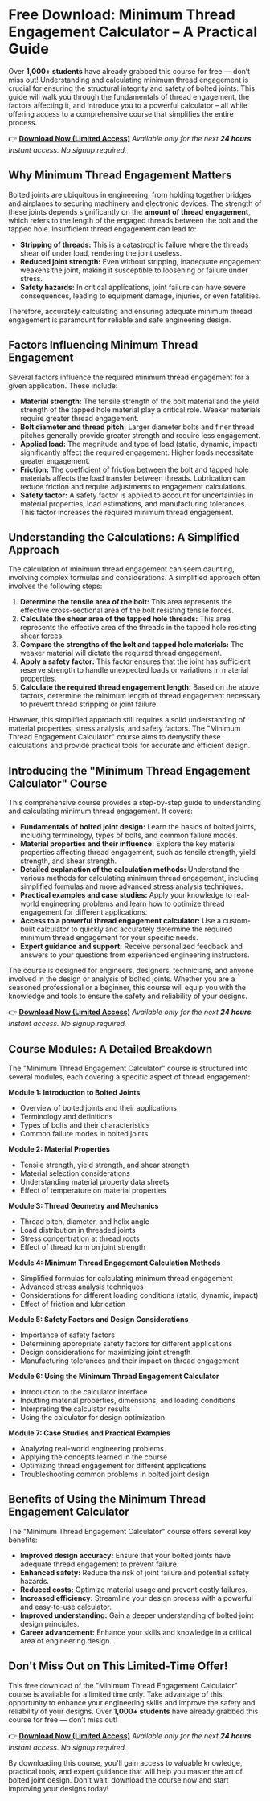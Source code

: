 # Free Download: Minimum Thread Engagement Calculator – A Practical Guide

Over **1,000+ students** have already grabbed this course for free — don’t miss out!
Understanding and calculating minimum thread engagement is crucial for ensuring the structural integrity and safety of bolted joints. This guide will walk you through the fundamentals of thread engagement, the factors affecting it, and introduce you to a powerful calculator – all while offering access to a comprehensive course that simplifies the entire process.

👉 [**Download Now (Limited Access)**](https://udemywork.com/minimum-thread-engagement-calculator)
_Available only for the next **24 hours**. Instant access. No signup required._

## Why Minimum Thread Engagement Matters

Bolted joints are ubiquitous in engineering, from holding together bridges and airplanes to securing machinery and electronic devices. The strength of these joints depends significantly on the **amount of thread engagement**, which refers to the length of the engaged threads between the bolt and the tapped hole. Insufficient thread engagement can lead to:

*   **Stripping of threads:** This is a catastrophic failure where the threads shear off under load, rendering the joint useless.
*   **Reduced joint strength:** Even without stripping, inadequate engagement weakens the joint, making it susceptible to loosening or failure under stress.
*   **Safety hazards:** In critical applications, joint failure can have severe consequences, leading to equipment damage, injuries, or even fatalities.

Therefore, accurately calculating and ensuring adequate minimum thread engagement is paramount for reliable and safe engineering design.

## Factors Influencing Minimum Thread Engagement

Several factors influence the required minimum thread engagement for a given application. These include:

*   **Material strength:** The tensile strength of the bolt material and the yield strength of the tapped hole material play a critical role. Weaker materials require greater thread engagement.
*   **Bolt diameter and thread pitch:** Larger diameter bolts and finer thread pitches generally provide greater strength and require less engagement.
*   **Applied load:** The magnitude and type of load (static, dynamic, impact) significantly affect the required engagement. Higher loads necessitate greater engagement.
*   **Friction:** The coefficient of friction between the bolt and tapped hole materials affects the load transfer between threads. Lubrication can reduce friction and require adjustments to engagement calculations.
*   **Safety factor:** A safety factor is applied to account for uncertainties in material properties, load estimations, and manufacturing tolerances. This factor increases the required minimum thread engagement.

## Understanding the Calculations: A Simplified Approach

The calculation of minimum thread engagement can seem daunting, involving complex formulas and considerations. A simplified approach often involves the following steps:

1.  **Determine the tensile area of the bolt:** This area represents the effective cross-sectional area of the bolt resisting tensile forces.
2.  **Calculate the shear area of the tapped hole threads:** This area represents the effective area of the threads in the tapped hole resisting shear forces.
3.  **Compare the strengths of the bolt and tapped hole materials:** The weaker material will dictate the required thread engagement.
4.  **Apply a safety factor:** This factor ensures that the joint has sufficient reserve strength to handle unexpected loads or variations in material properties.
5.  **Calculate the required thread engagement length:** Based on the above factors, determine the minimum length of thread engagement necessary to prevent thread stripping or joint failure.

However, this simplified approach still requires a solid understanding of material properties, stress analysis, and safety factors. The "Minimum Thread Engagement Calculator" course aims to demystify these calculations and provide practical tools for accurate and efficient design.

## Introducing the "Minimum Thread Engagement Calculator" Course

This comprehensive course provides a step-by-step guide to understanding and calculating minimum thread engagement. It covers:

*   **Fundamentals of bolted joint design:** Learn the basics of bolted joints, including terminology, types of bolts, and common failure modes.
*   **Material properties and their influence:** Explore the key material properties affecting thread engagement, such as tensile strength, yield strength, and shear strength.
*   **Detailed explanation of the calculation methods:** Understand the various methods for calculating minimum thread engagement, including simplified formulas and more advanced stress analysis techniques.
*   **Practical examples and case studies:** Apply your knowledge to real-world engineering problems and learn how to optimize thread engagement for different applications.
*   **Access to a powerful thread engagement calculator:** Use a custom-built calculator to quickly and accurately determine the required minimum thread engagement for your specific needs.
*   **Expert guidance and support:** Receive personalized feedback and answers to your questions from experienced engineering instructors.

The course is designed for engineers, designers, technicians, and anyone involved in the design or analysis of bolted joints. Whether you are a seasoned professional or a beginner, this course will equip you with the knowledge and tools to ensure the safety and reliability of your designs.

👉 [**Download Now (Limited Access)**](https://udemywork.com/minimum-thread-engagement-calculator)
_Available only for the next **24 hours**. Instant access. No signup required._

## Course Modules: A Detailed Breakdown

The "Minimum Thread Engagement Calculator" course is structured into several modules, each covering a specific aspect of thread engagement:

**Module 1: Introduction to Bolted Joints**

*   Overview of bolted joints and their applications
*   Terminology and definitions
*   Types of bolts and their characteristics
*   Common failure modes in bolted joints

**Module 2: Material Properties**

*   Tensile strength, yield strength, and shear strength
*   Material selection considerations
*   Understanding material property data sheets
*   Effect of temperature on material properties

**Module 3: Thread Geometry and Mechanics**

*   Thread pitch, diameter, and helix angle
*   Load distribution in threaded joints
*   Stress concentration at thread roots
*   Effect of thread form on joint strength

**Module 4: Minimum Thread Engagement Calculation Methods**

*   Simplified formulas for calculating minimum thread engagement
*   Advanced stress analysis techniques
*   Considerations for different loading conditions (static, dynamic, impact)
*   Effect of friction and lubrication

**Module 5: Safety Factors and Design Considerations**

*   Importance of safety factors
*   Determining appropriate safety factors for different applications
*   Design considerations for maximizing joint strength
*   Manufacturing tolerances and their impact on thread engagement

**Module 6: Using the Minimum Thread Engagement Calculator**

*   Introduction to the calculator interface
*   Inputting material properties, dimensions, and loading conditions
*   Interpreting the calculator results
*   Using the calculator for design optimization

**Module 7: Case Studies and Practical Examples**

*   Analyzing real-world engineering problems
*   Applying the concepts learned in the course
*   Optimizing thread engagement for different applications
*   Troubleshooting common problems in bolted joint design

## Benefits of Using the Minimum Thread Engagement Calculator

The "Minimum Thread Engagement Calculator" course offers several key benefits:

*   **Improved design accuracy:** Ensure that your bolted joints have adequate thread engagement to prevent failure.
*   **Enhanced safety:** Reduce the risk of joint failure and potential safety hazards.
*   **Reduced costs:** Optimize material usage and prevent costly failures.
*   **Increased efficiency:** Streamline your design process with a powerful and easy-to-use calculator.
*   **Improved understanding:** Gain a deeper understanding of bolted joint design principles.
*   **Career advancement:** Enhance your skills and knowledge in a critical area of engineering design.

## Don't Miss Out on This Limited-Time Offer!

This free download of the "Minimum Thread Engagement Calculator" course is available for a limited time only. Take advantage of this opportunity to enhance your engineering skills and improve the safety and reliability of your designs. Over **1,000+ students** have already grabbed this course for free — don’t miss out!

👉 [**Download Now (Limited Access)**](https://udemywork.com/minimum-thread-engagement-calculator)
_Available only for the next **24 hours**. Instant access. No signup required._

By downloading this course, you'll gain access to valuable knowledge, practical tools, and expert guidance that will help you master the art of bolted joint design. Don't wait, download the course now and start improving your designs today!

